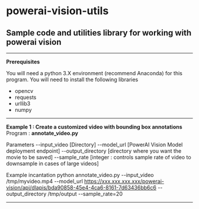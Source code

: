 # powerai-vision-utils

## Sample code and utilities library for working with powerai vision

---
**Prerequisites**

You will need a python 3.X environment (recommend Anaconda) for this program.  You will need to install the following libraries
* opencv
* requests
* urllib3
* numpy

---

**Example 1 : Create a customized video with bounding box annotations**
Program : **annotate_video.py**

Parameters 
--input_video [Directory]
--model_url [PowerAI Vision Model deployment endpoint]
--output_directory [directory where you want the movie to be saved]
--sample_rate [integer : controls sample rate of video to downsample in cases of large videos]


Example incantation
python annotate_video.py --input_video  /tmp/myvideo.mp4 --model_url https://xxx.xxx.xxx.xxx/powerai-vision/api/dlapis/bda90858-45e4-4ca6-8161-7d63436bb6c6 --output_directory /tmp/output --sample_rate=20

---
